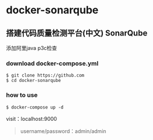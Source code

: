 # docker-sonarqube

## 搭建代码质量检测平台(中文) SonarQube

添加阿里java p3c检查

### download docker-compose.yml
```
$ git clone https://github.com
$ cd docker-sonarqube
```
### how to use
```
$ docker-compose up -d 
```
visit：localhost:9000
> username/password：admin/admin
